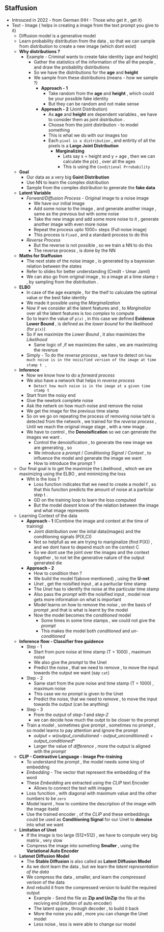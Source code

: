 ## Staffusion
* Introuced in 2022 - from German (HH - Those who get it , get it)
* Text - Image ( helps in creating a image from the text prompt you give to it)
    * Diffusion model is a generative model
    * Learn probability distribution from the data , so that we can sample from distribution to create a new image (which dont exist)
    * **Why distributions ?** 
        * Example - Criminal wants to create fake identity (age and height)
            * Gather the statistics of the information of the all the people , and draw the probability distributions
            * So we have the distributions for the **age** and **height**
            * We sample from these distributions (means - how we sample ?)
                * **Approach - 1**
                    * Take random from the **age** and **height** , which could be your possible fake identity
                    * But they can be random and not make sense
                * **Approach - 2** (Joint Distribution)
                    * As **age** and **height** are dependent variables , we have to consider them as joint distribution .
                    * Choose from the joint distribution - to model something 
                    * This is what we do with our images too
                    * Each `pixel is a distribution` , and entirity of all the pixels is a **Large Joint Distribution**
                        * **Marginalizing**
                            * Lets say x = height and y = age , then we can calculate the p(x) , over all the ages 
                            * This is using the `Conditional Prrobability`
    * **Goal**
        * Our data as a very big **Gaint Distribution**
        * Use NN to learn the complex distribution
        * Sample from the complex distribution to generate the **fake data**
    * **Latent Variable**
        * *Forward/Diffusion Process* - Original image to a noise image
            * We have our initial image 
            * Add some noise to the image , and generate another image , same as the previous but with some noise
            * Take the new image and add some more noise to it , generate another image with even more noise
            * Repeat the process upto 1000+ steps (Full noise image)
            * This process is `Fixed` , and a standard process to do this
        * *Reverse Process*
            * But the reverse is not possible  , so we train a NN to do this
            * The reverse process  , is done by the NN
    * **Maths for Staffusion**
        * The next state of the noise image , is generated by a bayessian relation between the states
        * Refer to slides for better understanding  (Credit - Umar Jamil)
        * We can also go from original image , to a image at a time stamp `t` , by sampling from the distribution .
    * **ELBO** 
        * In case of the age example , for the theif to calculate the optimal value or the best fake identity 
        * We made it possible using the *Marginalization*
        * Now if we consider all the latent features and , to *Marginalize* over all the latent features is too *complex* to compute
        * So to learn the value of `p(x)` , in this case we defined **Evidence Lower Bound** , is defined as the *lower bound* for the likelihood (for `p(x)`)
        * So if we maximize the *Lower Bound* , it also maximizes the *Likelihood*
            * Same logic of ,if we maximizes the sales , we are maximizing the revenue
        * Simply - To do the *reverse process* , we have to detect on `how much noise is in the noisified version of the image at time stamp t ` ,
    * **Inference**
        * Now we know how to do a *forward process*
        * We also have a network that helps in *reverse process*
            * `Detect how much noise is in the image at a given time stamp t`
        * Start from the noisy end 
        * Give the newtork complete noise
        * Ask the netwrk on how much noise and remove the noise 
        * We get the image for the previous time stamp
        * So on we go on repeating the process of removing noise taht is detected from the network , we trained for the *reverse process* , Until we reach the original image stage , with a new image .
        * We have to control , the **Denoisification** so we can generate the images we want .
            * Control the denoisification , to generate the new image we are generating , so
            * We introduce a *prompt* / *Conditioning Signal* / *Context* , to influence the model and generate the image we want
            * How to introduce the prompt ?
    * Our final goal is to get the maximize the Likelihood , which we are maximizing using the ELBO , and minimizing the loss
        * Wht is the loss ?
            * Loss function indicates that we need to create a model f , so that this funciton predicts the amount of noise at a particlar step t .
            * GD on the training loop to learn the loss computed
            * But the model doesnt know of the relation between the image and what image represents
    * Learning Context of the data
        * **Approach - 1** (Combine the image and context at the time of training)
            * Joint distribution over the inital data(images) and the conditioning signals (P(X,C))
            * Not so helpfull as we are trying to mariginalize (find P(X)) , and we dont have to depend much on the context C
            * So we dont use the joint over the images and the context together , to not let the generative nature of the output generated die
        * **Approach - 2**
            * How to condition then ?
            * We build the model f(above mentioned) , using the **U-net**
            * *Unet* , get the noisified input , at a parituclar time stamp
            * The *Unet* has to identify the noise at the particular time stamp
            * Also pass the *prompt* with the noisified input , model now gets more information on what is important
            * Model learns on how to remove the *noise* , on the basis of *prompt*  ,and that is what is learnt by the model 
            * Now the model becomes the *conditioned* model 
                * Some times in some time stamps , we could not give the *prompt*
                * This makes the model both *conditioned* and *un-conditioned*
    * **Inference flow - Classifier free guidence**
        * Step - 1 
            * Start from pure noise at time stamp (T = 1000) , maximum noise
            * We also give the *prompt* to the Unet
            * Predict the noise , that we need to remove , to move the input towards the output we want (say `cat`)
        * Step - 2
            * Same start from the pure noise and time stamp (T = 1000) , maximum noise
            * This case we *no prompt* is given to the Unet
            * Predict the noise, that we need to remove , to move the input towards the output (can be anything)
        * Step - 3
            * From the output of *step-1* and *step-2*
            * we can decide how much the outpt to be closer to the prompt
        * Train a model ,  sometimes give prompt , sometimes no prompt , so model learns to pay attention and ignore the prompt
            * **output = w*(output_condiutioned - output_unconditioned) + output_conditioned**
            * Larger the value of *difference* , more the output is aligned with the *prompt*
    * **CLIP - Contrastive Language - Image Pre-training**
        * To understand the prompt , the model needs some king of embedding 
        * *Embedding* - The vector that represent the embedding of the word
        * These *Embedding* are extracted using the *CLIP* text Encoder
            * Allows to connect the text with images
        * Loss funcition , with diagonal with maximum value and the other numbers to be `zero`
        * Model learnt , how to combine the description of the image with the image itseld
        * Use the trained encoder , of the *CLIP* and these embeddings could be used as **Conditioning Signal** for our Unet to **denoise** into what we want
    * **Limitation of Unet**
        * If the image is too large (512*512) , we have to compute very big matrix , very slow
        * Compress the image into something **Smaller** , using the **Variational Auto Encoder**
    * **Latenet Diffusion Model**
        * The **Stable Diffusion** is also called as **Latent Diffusion Model**
        * As we dont learn the data , but we learn the *latent representation of the data*
        * We compress the data , smaller, and learn the *compressed verison* of the data
        * And rebuild it from the compressed version to build the required output
            * Example - Send the file as **Zip and UnZip** the file at the reciving end (intution of auto encoder)
            * The latent space , through decoder , to build it back
            * More the noise you add , more you can change the Unet model
            * Less noise , less is were able to change our model

    
